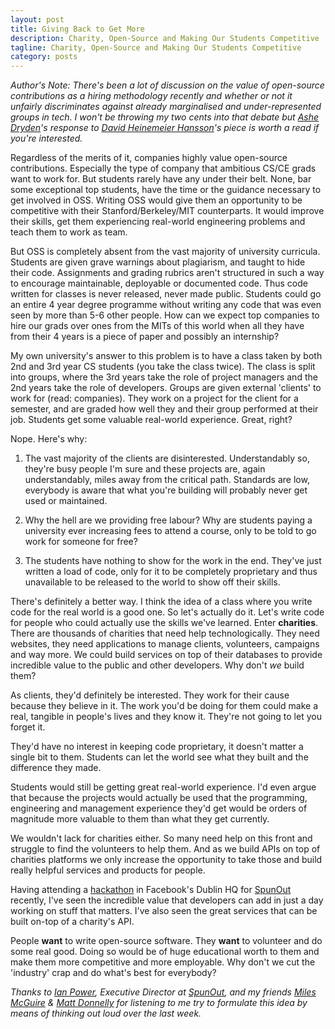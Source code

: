 ```yaml
---
layout: post
title: Giving Back to Get More
description: Charity, Open-Source and Making Our Students Competitive
tagline: Charity, Open-Source and Making Our Students Competitive
category: posts
---
```


_Author's Note: There's been a lot of discussion on the value of open-source contributions as a hiring methodology recently and whether or not it unfairly discriminates against already marginalised and under-represented groups in tech. I won't be throwing my two cents into that debate but [Ashe Dryden](http://ashedryden.com/blog/the-ethics-of-unpaid-labor-and-the-oss-community)'s response to [David Heinemeier Hansson](http://david.heinemeierhansson.com/2013/the-perils-of-mixing-open-source-and-money.html)'s piece is worth a read if you're interested._

Regardless of the merits of it, companies highly value open-source contributions. Especially the type of company that ambitious CS/CE grads want to work for. But students rarely have any under their belt. None, bar some exceptional top students, have the time or the guidance necessary to get involved in OSS. Writing OSS would give them an opportunity to be competitive with their Stanford/Berkeley/MIT counterparts. It would improve their skills, get them experiencing real-world engineering problems and teach them to work as team. 

But OSS is completely absent from the vast majority of university curricula. Students are given grave warnings about plagiarism, and taught to hide their code. Assignments and grading rubrics aren't structured in such a way to encourage maintainable, deployable or documented code. Thus code written for classes is never released, never made public. Students could go an entire 4 year degree programme without writing any code that was even seen by more than 5-6 other people. How can we expect top companies to hire our grads over ones from the MITs of this world when all they have from their 4 years is a piece of paper and possibly an internship?

My own university's answer to this problem is to have a class taken by both 2nd and 3rd year CS students (you take the class twice). The class is split into groups, where the 3rd years take the role of project managers and the 2nd years take the role of developers. Groups are given external 'clients' to work for (read: companies). They work on a project for the client for a semester, and are graded how well they and their group performed at their job. Students get some valuable real-world experience. Great, right?

Nope. Here's why:

1. The vast majority of the clients are disinterested. Understandably so, they're busy people I'm sure and these projects are, again understandably, miles away from the critical path. Standards are low, everybody is aware that what you're building will probably never get used or maintained. 

2. Why the hell are we providing free labour? Why are students paying a university ever increasing fees to attend a course, only to be told to go work for someone for free? 

3. The students have nothing to show for the work in the end. They've just written a load of code, only for it to be completely proprietary and thus unavailable to be released to the world to show off their skills. 

There's definitely a better way. I think the idea of a class where you write code for the real world is a good one. So let's actually do it. Let's write code for people who could actually use the skills we've learned. Enter **charities**. There are thousands of charities that need help technologically. They need websites, they need applications to manage clients, volunteers, campaigns and way more. We could build services on top of their databases to provide incredible value to the public and other developers. Why don't *we* build them?

As clients, they'd definitely be interested. They work for their cause because they believe in it. The work you'd be doing for them could make a real, tangible in people's lives and they know it. They're not going to let you forget it.

They'd have no interest in keeping code proprietary, it doesn't matter a single bit to them. Students can let the world see what they built and the difference they made. 

Students would still be getting great real-world experience. I'd even argue that because the projects would actually be used that the programming, engineering and management experience they'd get would be orders of magnitude more valuable to them than what they get currently.

We wouldn't lack for charities either. So many need help on this front and struggle to find the volunteers to help them. And as we build APIs on top of charities platforms we only increase the opportunity to take those and build really helpful services and products for people.

Having attending a [hackathon](http://spunout.ie/action/article/minister-says-we-need-to-work-together-online) in Facebook's Dublin HQ for [SpunOut](http://spunout.ie) recently, I've seen the incredible value that developers can add in just a day working on stuff that matters. I've also seen the great services that can be built on-top of a charity's API.

People **want** to write open-source software. They **want** to volunteer and do some real good. Doing so would be of huge educational worth to them and make them more competitive and more employable. Why don't we cut the 'industry' crap and do what's best for everybody?



_Thanks to [Ian Power](http://twitter.com/powerian), Executive Director at [SpunOut](http://spunout.ie), and my friends [Miles McGuire](http://twitter.com/\_minuteman3) & [Matt Donnelly](http://twitter.com/MatthewDonnelly) for listening to me try to formulate this idea by means of thinking out loud over the last week._
